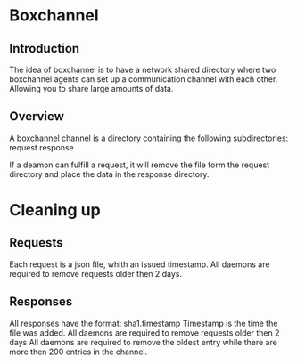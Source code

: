 Boxchannel
==========

Introduction
------------
The idea of boxchannel is to have a network shared directory where two boxchannel agents can set up a communication channel with each other. Allowing you to share large amounts of data.


Overview
--------
A boxchannel channel is a directory containing the following subdirectories:
request
response


If a deamon can fulfill a request, it will remove the file form the request directory and place the data in the response directory.

Cleaning up
===========
Requests
--------
Each request is a json file, whith an issued timestamp.
All daemons are required to remove requests older then 2 days.

Responses
---------
All responses have the format: sha1.timestamp
Timestamp is the time the file was added.
All daemons are required to remove requests older then 2 days
All daemons are required to remove the oldest entry while there are more then 200 entries in the channel.




